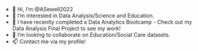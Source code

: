 - 👋 Hi, I’m @ASewell2022
- 👀 I’m interested in Data Analysis/Science and Education.
- 🌱 I have recently completed a Data Analytics Bootcamp - Check out my Data Analysis Final Project to see my work!
- 💞️ I’m looking to collaborate on Education/Social Care datasets.
- 📫 Contact me via my profile!
